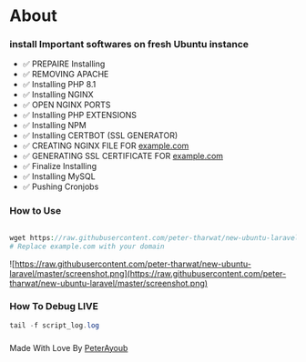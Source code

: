 # About

### install Important softwares on fresh Ubuntu instance

- ✅  PREPAIRE Installing
- ✅  REMOVING APACHE
- ✅  Installing PHP 8.1
- ✅  Installing NGINX
- ✅  OPEN NGINX PORTS
- ✅  Installing PHP EXTENSIONS
- ✅  Installing NPM
- ✅  Installing CERTBOT (SSL GENERATOR)
- ✅  CREATING NGINX FILE FOR [example.com](http://example.com/)
- ✅  GENERATING SSL CERTIFICATE FOR [example.com](http://example.com/)
- ✅  Finalize Installing
- ✅  Installing MySQL
- ✅  Pushing Cronjobs

### How to Use

```php

wget https://raw.githubusercontent.com/peter-tharwat/new-ubuntu-laravel/master/script.sh ; sudo chmod +x script.sh ; ./script.sh -d example.com
# Replace example.com with your domain
```
![https://raw.githubusercontent.com/peter-tharwat/new-ubuntu-laravel/master/screenshot.png](https://raw.githubusercontent.com/peter-tharwat/new-ubuntu-laravel/master/screenshot.png)

### How To Debug LIVE

```php
tail -f script_log.log
```

### 
Made With Love By [PeterAyoub](https://PeterAyoub.me/)

